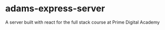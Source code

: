 # adams-express-server
A server built with react for the full stack course at Prime Digital Academy
